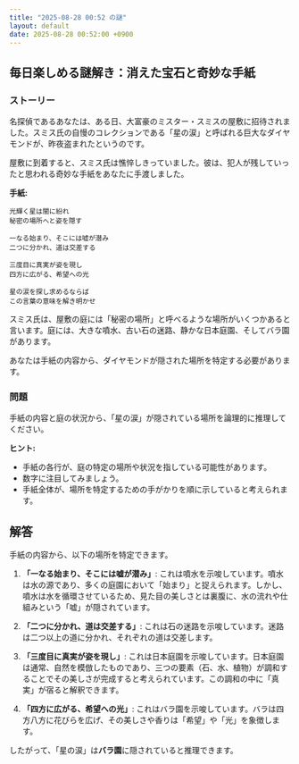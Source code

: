```yaml
---
title: "2025-08-28 00:52 の謎"
layout: default
date: 2025-08-28 00:52:00 +0900
---
```

## 毎日楽しめる謎解き：消えた宝石と奇妙な手紙

### ストーリー

名探偵であるあなたは、ある日、大富豪のミスター・スミスの屋敷に招待されました。スミス氏の自慢のコレクションである「星の涙」と呼ばれる巨大なダイヤモンドが、昨夜盗まれたというのです。

屋敷に到着すると、スミス氏は憔悴しきっていました。彼は、犯人が残していったと思われる奇妙な手紙をあなたに手渡しました。

**手紙:**

```
光輝く星は闇に紛れ
秘密の場所へと姿を隠す

一なる始まり、そこには嘘が潜み
二つに分かれ、道は交差する

三度目に真実が姿を現し
四方に広がる、希望への光

星の涙を探し求めるならば
この言葉の意味を解き明かせ
```

スミス氏は、屋敷の庭には「秘密の場所」と呼べるような場所がいくつかあると言います。庭には、大きな噴水、古い石の迷路、静かな日本庭園、そしてバラ園があります。

あなたは手紙の内容から、ダイヤモンドが隠された場所を特定する必要があります。

### 問題

手紙の内容と庭の状況から、「星の涙」が隠されている場所を論理的に推理してください。

**ヒント:**

*   手紙の各行が、庭の特定の場所や状況を指している可能性があります。
*   数字に注目してみましょう。
*   手紙全体が、場所を特定するための手がかりを順に示していると考えられます。

## 解答

手紙の内容から、以下の場所を特定できます。

1.  **「一なる始まり、そこには嘘が潜み」**: これは噴水を示唆しています。噴水は水の源であり、多くの庭園において「始まり」と捉えられます。しかし、噴水は水を循環させているため、見た目の美しさとは裏腹に、水の流れや仕組みという「嘘」が隠されています。

2.  **「二つに分かれ、道は交差する」**: これは石の迷路を示唆しています。迷路は二つ以上の道に分かれ、それぞれの道は交差します。

3.  **「三度目に真実が姿を現し」**: これは日本庭園を示唆しています。日本庭園は通常、自然を模倣したものであり、三つの要素（石、水、植物）が調和することでその美しさが完成すると考えられています。この調和の中に「真実」が宿ると解釈できます。

4.  **「四方に広がる、希望への光」**: これはバラ園を示唆しています。バラは四方八方に花びらを広げ、その美しさや香りは「希望」や「光」を象徴します。

したがって、「星の涙」は**バラ園**に隠されていると推理できます。
